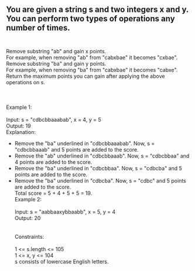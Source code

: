 ## You are given a string s and two integers x and y. You can perform two types of operations any number of times. <br> <br> 
Remove substring "ab" and gain x points. <br> 
For example, when removing "ab" from "cabxbae" it becomes "cxbae". <br> 
Remove substring "ba" and gain y points. <br> 
For example, when removing "ba" from "cabxbae" it becomes "cabxe". <br> 
Return the maximum points you can gain after applying the above operations on s. <br> <br> <br> <br> 
Example 1: <br> <br> 
Input: s = "cdbcbbaaabab", x = 4, y = 5 <br> 
Output: 19 <br> 
Explanation: <br> 
- Remove the "ba" underlined in "cdbcbbaaabab". Now, s = "cdbcbbaaab" and 5 points are added to the score. <br> 
- Remove the "ab" underlined in "cdbcbbaaab". Now, s = "cdbcbbaa" and 4 points are added to the score. <br> 
- Remove the "ba" underlined in "cdbcbbaa". Now, s = "cdbcba" and 5 points are added to the score. <br> 
- Remove the "ba" underlined in "cdbcba". Now, s = "cdbc" and 5 points are added to the score. <br> 
Total score = 5 + 4 + 5 + 5 = 19. <br> 
Example 2: <br> <br> 
Input: s = "aabbaaxybbaabb", x = 5, y = 4 <br> 
Output: 20 <br> <br> <br> 
Constraints: <br> <br> 
1 <= s.length <= 105 <br> 
1 <= x, y <= 104 <br> 
s consists of lowercase English letters. <br> 
